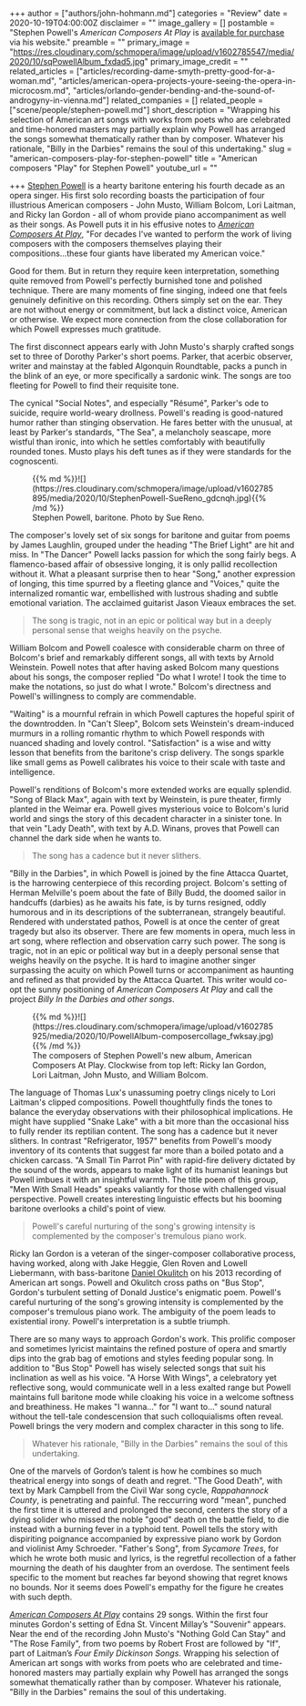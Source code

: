 +++
author = ["authors/john-hohmann.md"]
categories = "Review"
date = 2020-10-19T04:00:00Z
disclaimer = ""
image_gallery = []
postamble = "Stephen Powell's _American Composers At Play_ is [available for purchase](https://stephenpowell.us/recordings) via his website."
preamble = ""
primary_image = "https://res.cloudinary.com/schmopera/image/upload/v1602785547/media/2020/10/sqPowellAlbum_fxdad5.jpg"
primary_image_credit = ""
related_articles = ["articles/recording-dame-smyth-pretty-good-for-a-woman.md", "articles/american-opera-projects-youre-seeing-the-opera-in-microcosm.md", "articles/orlando-gender-bending-and-the-sound-of-androgyny-in-vienna.md"]
related_companies = []
related_people = ["scene/people/stephen-powell.md"]
short_description = "Wrapping his selection of American art songs with works from poets who are celebrated and time-honored masters may partially explain why Powell has arranged the songs somewhat thematically rather than by composer. Whatever his rationale, \"Billy in the Darbies\" remains the soul of this undertaking."
slug = "american-composers-play-for-stephen-powell"
title = "American composers \"Play\" for Stephen Powell"
youtube_url = ""

+++
[Stephen Powell](/scene/people/stephen-powell/) is a hearty baritone entering his fourth decade as an opera singer. His first solo recording boasts the participation of four illustrious American composers - John Musto, William Bolcom, Lori Laitman, and Ricky Ian Gordon - all of whom provide piano accompaniment as well as their songs. As Powell puts it in his effusive notes to [_American Composers At Play_](https://stephenpowell.us/recordings), "For decades I've wanted to perform the work of living composers with the composers themselves playing their compositions...these four giants have liberated my American voice."

Good for them. But in return they require keen interpretation, something quite removed from Powell's perfectly burnished tone and polished technique. There are many moments of fine singing, indeed one that feels genuinely definitive on this recording. Others simply set on the ear. They are not without energy or commitment, but lack a distinct voice, American or otherwise. We expect more connection from the close collaboration for which Powell expresses much gratitude.

The first disconnect appears early with John Musto's sharply crafted songs set to three of Dorothy Parker's short poems. Parker, that acerbic observer, writer and mainstay at the fabled Algonquin Roundtable, packs a punch in the blink of an eye, or more specifically a sardonic wink. The songs are too fleeting for Powell to find their requisite tone. 

The cynical "Social Notes", and especially "Résumé", Parker's ode to suicide, require world-weary drollness. Powell's reading is good-natured humor rather than stinging observation. He fares better with the unusual, at least by Parker's standards, "The Sea", a melancholy seascape, more wistful than ironic, into which he settles comfortably with beautifully rounded tones. Musto plays his deft tunes as if they were standards for the cognoscenti.

<figure data-type="image">{{% md %}}![](https://res.cloudinary.com/schmopera/image/upload/v1602785895/media/2020/10/StephenPowell-SueReno_gdcnqh.jpg){{% /md %}}

<figcaption>Stephen Powell, baritone. Photo by Sue Reno.</figcaption>

</figure>

The composer's lovely set of six songs for baritone and guitar from poems by James Laughlin, grouped under the heading "The Brief Light" are hit and miss. In "The Dancer" Powell lacks passion for which the song fairly begs. A flamenco-based affair of obsessive longing, it is only pallid recollection without it. What a pleasant surprise then to hear "Song," another expression of longing, this time spurred by a fleeting glance and "Voices," quite the internalized romantic war, embellished with lustrous shading and subtle emotional variation. The acclaimed guitarist Jason Vieaux embraces the set.

> The song is tragic, not in an epic or political way but in a deeply personal sense that weighs heavily on the psyche.

William Bolcom and Powell coalesce with considerable charm on three of Bolcom's brief and remarkably different songs, all with texts by Arnold Weinstein. Powell notes that after having asked Bolcom many questions about his songs, the composer replied "Do what I wrote! I took the time to make the notations, so just do what I wrote." Bolcom's directness and Powell's willingness to comply are commendable.

"Waiting" is a mournful refrain in which Powell captures the hopeful spirit of the downtrodden. In "Can't Sleep", Bolcom sets Weinstein's dream-induced murmurs in a rolling romantic rhythm to which Powell responds with nuanced shading and lovely control. "Satisfaction" is a wise and witty lesson that benefits from the baritone's crisp delivery. The songs sparkle like small gems as Powell calibrates his voice to their scale with taste and intelligence.

Powell's renditions of Bolcom's more extended works are equally splendid. "Song of Black Max", again with text by Weinstein, is pure theater, firmly planted in the Weimar era. Powell gives mysterious voice to Bolcom's lurid world and sings the story of this decadent character in a sinister tone. In that vein "Lady Death", with text by A.D. Winans, proves that Powell can channel the dark side when he wants to.

> The song has a cadence but it never slithers.

"Billy in the Darbies", in which Powell is joined by the fine Attacca Quartet, is the harrowing centerpiece of this recording project. Bolcom's setting of Herman Melville's poem about the fate of Billy Budd, the doomed sailor in handcuffs (darbies) as he awaits his fate, is by turns resigned, oddly humorous and in its descriptions of the subterranean, strangely beautiful. Rendered with understated pathos, Powell is at once the center of great tragedy but also its observer. There are few moments in opera, much less in art song, where reflection and observation carry such power. The song is tragic, not in an epic or political way but in a deeply personal sense that weighs heavily on the psyche. It is hard to imagine another singer surpassing the acuity on which Powell turns or accompaniment as haunting and refined as that provided by the Attacca Quartet. This writer would co-opt the sunny positioning of _American Composers At Play_ and call the project _Billy In the Darbies and other songs_.

<figure data-type="image">{{% md %}}![](https://res.cloudinary.com/schmopera/image/upload/v1602785925/media/2020/10/PowellAlbum-composercollage_fwksay.jpg){{% /md %}}

<figcaption>The composers of Stephen Powell's new album, American Composers At Play. Clockwise from top left: Ricky Ian Gordon, Lori Laitman, John Musto, and William Bolcom.</figcaption>

</figure>

The language of Thomas Lux's unassuming poetry clings nicely to Lori Laitman's clipped compositions. Powell thoughtfully finds the tones to balance the everyday observations with their philosophical implications. He might have supplied "Snake Lake" with a bit more than the occasional hiss to fully render its reptilian content. The song has a cadence but it never slithers. In contrast "Refrigerator, 1957" benefits from Powell's moody inventory of its contents that suggest far more than a boiled potato and a chicken carcass. "A Small Tin Parrot Pin" with rapid-fire delivery dictated by the sound of the words, appears to make light of its humanist leanings but Powell imbues it with an insightful warmth. The title poem of this group, "Men With Small Heads" speaks valiantly for those with challenged visual perspective. Powell creates interesting linguistic effects but his booming baritone overlooks a child's point of view.

> Powell's careful nurturing of the song's growing intensity is complemented by the composer's tremulous piano work.

Ricky Ian Gordon is a veteran of the singer-composer collaborative process, having worked, along with Jake Heggie, Glen Roven and Lowell Liebermann, with bass-baritone [Daniel Okulitch](/scene/people/daniel-okulitch/) on his 2013 recording of American art songs. Powell and Okulitch cross paths on "Bus Stop", Gordon's turbulent setting of Donald Justice's enigmatic poem. Powell's careful nurturing of the song's growing intensity is complemented by the composer's tremulous piano work. The ambiguity of the poem leads to existential irony. Powell's interpretation is a subtle triumph.

There are so many ways to approach Gordon's work. This prolific composer and sometimes lyricist maintains the refined posture of opera and smartly dips into the grab bag of emotions and styles feeding popular song. In addition to "Bus Stop" Powell has wisely selected songs that suit his inclination as well as his voice. "A Horse With Wings", a celebratory yet reflective song, would communicate well in a less exalted range but Powell maintains full baritone mode while cloaking his voice in a welcome softness and breathiness. He makes "I wanna..." for "I want to..." sound natural without the tell-tale condescension that such colloquialisms often reveal. Powell brings the very modern and complex character in this song to life.

> Whatever his rationale, "Billy in the Darbies" remains the soul of this undertaking.

One of the marvels of Gordon’s talent is how he combines so much theatrical energy into songs of death and regret. "The Good Death", with text by Mark Campbell from the Civil War song cycle, _Rappahannock County_, is penetrating and painful. The reccurring word "mean", punched the first time it is uttered and prolonged the second, centers the story of a dying solider who missed the noble "good" death on the battle field, to die instead with a burning fever in a typhoid tent. Powell tells the story with dispiriting poignance accompanied by expressive piano work by Gordon and violinist Amy Schroeder. "Father's Song", from _Sycamore Trees_, for which he wrote both music and lyrics, is the regretful recollection of a father mourning the death of his daughter from an overdose. The sentiment feels specific to the moment but reaches far beyond showing that regret knows no bounds. Nor it seems does Powell's empathy for the figure he creates with such depth.

[_American Composers At Play_](https://stephenpowell.us/recordings) contains 29 songs. Within the first four minutes Gordon's setting of Edna St. Vincent Millay’s "Souvenir" appears. Near the end of the recording John Musto's "Nothing Gold Can Stay" and "The Rose Family", from two poems by Robert Frost are followed by "If", part of Laitman’s _Four Emily Dickinson Songs_. Wrapping his selection of American art songs with works from poets who are celebrated and time-honored masters may partially explain why Powell has arranged the songs somewhat thematically rather than by composer. Whatever his rationale, "Billy in the Darbies" remains the soul of this undertaking.